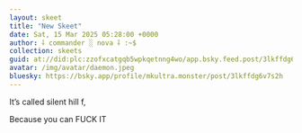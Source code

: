 ```yaml
---
layout: skeet
title: "New Skeet"
date: Sat, 15 Mar 2025 05:28:00 +0000
author: ⸸ commander ░ nova ⸸ :~$
collection: skeets
guid: at://did:plc:zzofxcatgqb5wpkqetnng4wo/app.bsky.feed.post/3lkffdg6v7s2h
avatar: /img/avatar/daemon.jpeg
bluesky: https://bsky.app/profile/mkultra.monster/post/3lkffdg6v7s2h
---
```


It’s called silent hill f,

Because you can FUCK IT
